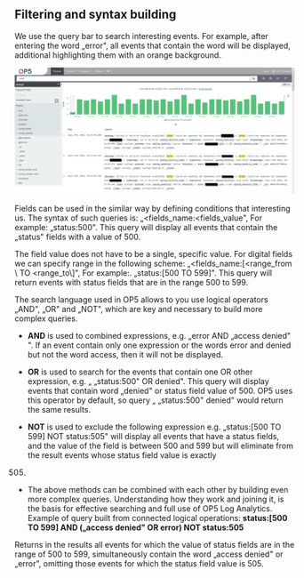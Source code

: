 Filtering and syntax building
-----------------------------

We use the query bar to search interesting events. For example, after
entering the word „error", all events that contain the word will be
displayed, additional highlighting them with an orange background.

![](./media/media/image15.png)

Fields can be used in the similar way by defining conditions that
interesting us. The syntax of such queries is:
„\<fields\_name\:\<fields\_value\", For example: „status:500". This
query will display all events that contain the „status" fields with a
value of 500.

The field value does not have to be a single, specific value. For
digital fields we can specify range in the following scheme:
„\<fields\_name\:\[\<range\_from \ TO \<range\_to\\]", For
example:. „status:\[500 TO 599\]". This query will return events with
status fields that are in the range 500 to 599.

The search language used in OP5 allows to you use logical operators
„AND", „OR" and „NOT", which are key and necessary to build more
complex queries.

-   **AND** is used to combined expressions, e.g. „error AND „access
   denied" ". If an event contain only one expression or the words
   error and denied but not the word access, then it will not be
   displayed.

-   **OR** is used to search for the events that contain one OR other
   expression, e.g. „ „status:500" OR denied". This query will display
   events that contain word „denied" or status field value of 500. OP5
   uses this operator by default, so query „ „status:500" denied" would
   return the same results.

-   **NOT** is used to exclude the following expression e.g. „status:\[500
   TO 599\] NOT status:505" will display all events that have a status
   fields, and the value of the field is between 500 and 599 but will
   eliminate from the result events whose status field value is exactly
   505.

-   The above methods can be combined with each other by building even
   more complex queries. Understanding how they work and joining it, is
   the basis for effective searching and full use of OP5 Log Analytics.
   Example of query built from connected logical operations:
   **status:\[500 TO 599\] AND („access denied" OR error) NOT
   status:505**

Returns in the results all events for which the value of status fields
are in the range of 500 to 599, simultaneously contain the word
„access denied" or „error", omitting those events for which the status
field value is 505.
